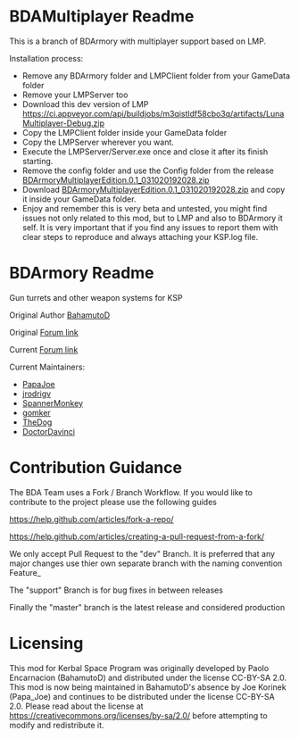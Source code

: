 
BDAMultiplayer Readme
================

This is a branch of BDArmory with multiplayer support based on LMP.

Installation process:
- Remove any BDArmory folder and LMPClient folder from your GameData folder
- Remove your LMPServer too
- Download this dev version of LMP https://ci.appveyor.com/api/buildjobs/m3qistldf58cbo3q/artifacts/LunaMultiplayer-Debug.zip
- Copy the LMPClient folder inside your GameData folder
- Copy the LMPServer wherever you want.
- Execute the LMPServer/Server.exe once and close it after its finish starting.
- Remove the config folder and use the Config folder from the release [BDArmoryMultiplayerEdition.0.1_031020192028.zip](https://github.com/jrodrigv/BDAMultiplayer/releases/download/0.1/BDArmoryMultiplayerEdition.0.1_031020192028.zip)
- Download [BDArmoryMultiplayerEdition.0.1_031020192028.zip](https://github.com/jrodrigv/BDAMultiplayer/releases/download/0.1/BDArmoryMultiplayerEdition.0.1_031020192028.zip)  and copy it inside your GameData folder.
- Enjoy and remember this is very beta and untested, you might find issues not only related to this mod, but to LMP and also to BDArmory it self. It is very important that if you find any issues to report them with clear steps to reproduce and always attaching your KSP.log file. 


BDArmory Readme
================

Gun turrets and other weapon systems for KSP

Original Author [BahamutoD](https://github.com/BahamutoD)

Original [Forum link](http://forum.kerbalspaceprogram.com/threads/85209-BDArmory)

Current [Forum link](http://forum.kerbalspaceprogram.com/index.php?/topic/155014-13-bdarmory-continued-v0211-5282017-vessel-mover-camera-tools-bdmk22-destruction-effects-burn-together/)

Current Maintainers:
- [PapaJoe](https://github.com/PapaJoesSoup)
- [jrodrigv](https://github.com/jrodrigv)
- [SpannerMonkey](https://github.com/SpannerMonkey)
- [gomker](https://github.com/gomker)
- [TheDog](https://github.com/TheDogKSP)
- [DoctorDavinci](https://github.com/DoctorDavinci)

Contribution Guidance
========
The BDA Team uses a Fork / Branch Workflow. If you would like to contribute to the project please use the following guides 

https://help.github.com/articles/fork-a-repo/

https://help.github.com/articles/creating-a-pull-request-from-a-fork/

We only accept Pull Request to the "dev" Branch. 
It is preferred that any major changes use thier own separate branch with the naming convention Feature_<feature description>

The "support" Branch is for bug fixes in between releases 

Finally the "master" branch is the latest release and considered production

Licensing
========
This mod for Kerbal Space Program was originally developed by Paolo Encarnacion (BahamutoD) and distributed under the license CC-BY-SA 2.0.
This mod is now being maintained in BahamutoD's absence by Joe Korinek (Papa_Joe) and continues to be distributed under the license CC-BY-SA 2.0.
Please read about the license at
https://creativecommons.org/licenses/by-sa/2.0/
before attempting to modify and redistribute it.
